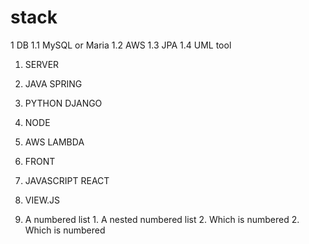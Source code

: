 # stack
1 DB
 1.1 MySQL or Maria
 1.2 AWS
 1.3 JPA
 1.4 UML tool
 
1. SERVER
  1. JAVA SPRING
  1. PYTHON DJANGO
  1. NODE
  1. AWS LAMBDA
 
1. FRONT
  1. JAVASCRIPT REACT
  1. VIEW.JS

1. A numbered list
              1. A nested numbered list
              2. Which is numbered
          2. Which is numbered
